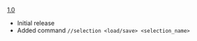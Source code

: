 [1.0](https://github.com/DavixDevelop/WorldEditSelections/releases/tag/0.1)
- Initial release
- Added command `//selection <load/save> <selection_name>`
